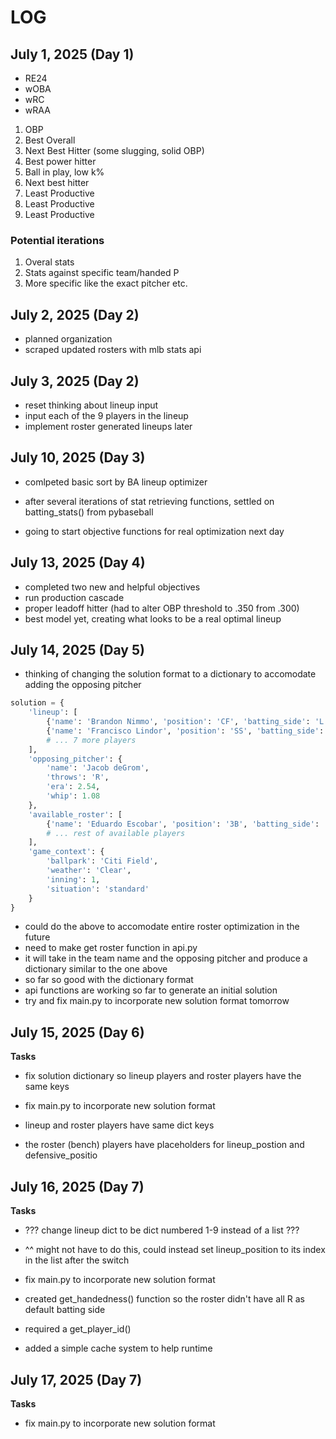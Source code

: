 # LOG

## July 1, 2025 (Day 1)

- RE24
- wOBA
- wRC
- wRAA

1. OBP
2. Best Overall
3. Next Best Hitter (some slugging, solid OBP)
4. Best power hitter
5. Ball in play, low k%
6. Next best hitter
7. Least Productive
8. Least Productive
9. Least Productive

### Potential iterations

1. Overal stats
2. Stats against specific team/handed P
3. More specific like the exact pitcher etc.

## July 2, 2025 (Day 2)

- planned organization
- scraped updated rosters with mlb stats api

## July 3, 2025 (Day 2)

- reset thinking about lineup input
- input each of the 9 players in the lineup
- implement roster generated lineups later

## July 10, 2025 (Day 3)

- comlpeted basic sort by BA lineup optimizer

- after several iterations of stat retrieving functions, settled on batting_stats() from pybaseball
- going to start objective functions for real optimization next day

## July 13, 2025 (Day 4)

- completed two new and helpful objectives
- run production cascade
- proper leadoff hitter (had to alter OBP threshold to .350 from .300)
- best model yet, creating what looks to be a real optimal lineup

## July 14, 2025 (Day 5)

- thinking of changing the solution format to a dictionary to accomodate adding the opposing pitcher

```python
solution = {
    'lineup': [
        {'name': 'Brandon Nimmo', 'position': 'CF', 'batting_side': 'L'},
        {'name': 'Francisco Lindor', 'position': 'SS', 'batting_side': 'S'},
        # ... 7 more players
    ],
    'opposing_pitcher': {
        'name': 'Jacob deGrom',
        'throws': 'R',
        'era': 2.54,
        'whip': 1.08
    },
    'available_roster': [
        {'name': 'Eduardo Escobar', 'position': '3B', 'batting_side': 'S'},
        # ... rest of available players
    ],
    'game_context': {
        'ballpark': 'Citi Field',
        'weather': 'Clear',
        'inning': 1,
        'situation': 'standard'
    }
}
```

- could do the above to accomodate entire roster optimization in the future
- need to make get roster function in api.py
- it will take in the team name and the opposing pitcher and produce a dictionary similar to the one above
- so far so good with the dictionary format
- api functions are working so far to generate an initial solution
- try and fix main.py to incorporate new solution format tomorrow

## July 15, 2025 (Day 6)

**Tasks**

- fix solution dictionary so lineup players and roster players have the same keys
- fix main.py to incorporate new solution format

- lineup and roster players have same dict keys
- the roster (bench) players have placeholders for lineup_postion and defensive_positio

## July 16, 2025 (Day 7)

**Tasks**

- ??? change lineup dict to be dict numbered 1-9 instead of a list ???
- ^^ might not have to do this, could instead set lineup_position to its index in the list after the switch
- fix main.py to incorporate new solution format

- created get_handedness() function so the roster didn't have all R as default batting side
- required a get_player_id()
- added a simple cache system to help runtime

## July 17, 2025 (Day 7)

**Tasks**

- fix main.py to incorporate new solution format
